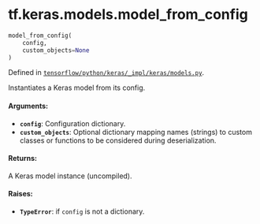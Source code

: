 <div itemscope itemtype="http://developers.google.com/ReferenceObject">
<meta itemprop="name" content="tf.keras.models.model_from_config" />
</div>

# tf.keras.models.model_from_config

``` python
model_from_config(
    config,
    custom_objects=None
)
```



Defined in [`tensorflow/python/keras/_impl/keras/models.py`](https://www.tensorflow.org/code/tensorflow/python/keras/_impl/keras/models.py).

Instantiates a Keras model from its config.

#### Arguments:

* <b>`config`</b>: Configuration dictionary.
* <b>`custom_objects`</b>: Optional dictionary mapping names
        (strings) to custom classes or functions to be
        considered during deserialization.


#### Returns:

A Keras model instance (uncompiled).


#### Raises:

* <b>`TypeError`</b>: if `config` is not a dictionary.